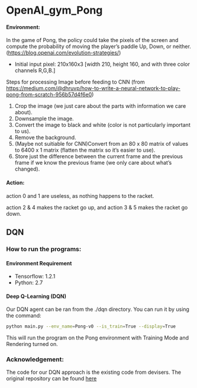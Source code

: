# OpenAI_gym_Pong

#### Environment:

In the game of Pong, the policy could take the pixels of the screen and compute the probability of moving the player’s paddle Up, Down, or neither. (https://blog.openai.com/evolution-strategies/)


- Initial input pixel: 210x160x3 [width 210, height 160, and with three color channels R,G,B.]

Steps for processing Image before feeding to CNN (from https://medium.com/@dhruvp/how-to-write-a-neural-network-to-play-pong-from-scratch-956b57d4f6e0)

1. Crop the image (we just care about the parts with information we care about).
2. Downsample the image.
3. Convert the image to black and white (color is not particularly important to us).
4. Remove the background.
5. (Maybe not suitiable for CNN)Convert from an 80 x 80 matrix of values to 6400 x 1 matrix (flatten the matrix so it’s easier to use). 
6. Store just the difference between the current frame and the previous frame if we know the previous frame (we only care about what’s changed).


#### Action:
action 0 and 1 are useless, as nothing happens to the racket.

action 2 & 4 makes the racket go up, and action 3 & 5 makes the racket go down.

## DQN

### How to run the programs:

#### Environment Requirement
-   Tensorflow:  1.2.1
-   Python:         2.7

#### Deep Q-Learning (DQN)

Our DQN agent can be ran from the ./dqn directory. You can run it by using the command:

```bash
python main.py --env_name=Pong-v0 --is_train=True --display=True
```


This will run the program on the Pong environment with Training Mode and Rendering
turned on.

### Acknowledgement:

The code for our DQN approach is the existing code from devisers.
The original repository can be found [here](https://github.com/yashbhutwala/pong-ai/tree/master/dqn)


